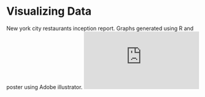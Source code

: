 # Visualizing Data
New york city restaurants inception report. Graphs generated using R and poster using Adobe illustrator. 
![Image of poster](https://github.com/ManideepDs/Visualizing-data/blob/master/Poster.pdf)

